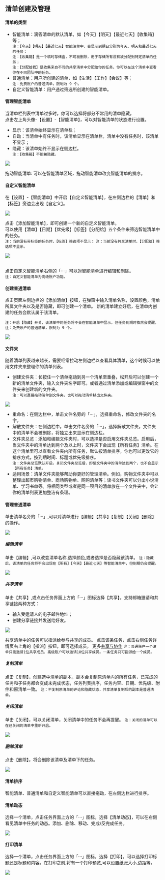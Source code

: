 ## 清单创建及管理

#### 清单的类型

* 智能清单：滴答清单的默认清单，如【今天】【明天】【最近七天】【收集箱】等；
  <br>`注：【今天】【明天】【最近七天】智能清单中，会显示到期日分别为今天、明天和最近七天的任务；`
  <br>`注：【收集箱】是一个临时存储盒，不可被删除，用于存储所有没有被分配到特定清单的任务；`
  <br>`注：【分配给我】是收集来自不同的共享清单中分配给你的任务，你可以在这个清单中查看你在不同团队中的任务。`
* 普通清单：用户所创建的清单，如【生活】【工作】【会议】等；
  <br>`注：免费账户的普通清单，限制为 9 个。`
* 自定义智能清单：用户通过筛选所创建的智能清单。  

#### 管理智能清单

当清单栏列表中清单过多时，你可以选择将部分不常用的清单隐藏。 <br>点击左上角头像-【设置】-【智能清单】，可以对智能清单的状态进行设置。

* 显示：该清单始终显示在清单栏；
* 自动：当清单中有任务时，该清单显示在清单栏，清单中没有任务时，该清单不显示；
* 隐藏：该清单始终不显示在侧边栏。
  <br>`注：【收集箱】不能被隐藏。` 

![](../images/web/1.2.1.png)

拖动智能清单: 可以在智能清单区域，拖动智能清单改变智能清单的排序。

#### 自定义智能清单

在【设置】-【智能清单】中开启【自定义智能清单】，在左侧边栏的【清单】和【标签】旁边会出现【自定义】。

![](../images/web/1.2.2.png)

点击【添加智能清单】，即可创建一个新的自定义智能清单。 <br>可以使用【清单】【日期】【优先级】【标签】【分配给】五个条件来筛选智能清单中的任务。 <br>`注：当前没有带标签的任务时，【标签】筛选项不显示；` `注：当前没有共享清单时，【分配给】筛选项不显示。`

![](../images/web/1.2.3.png)

<br />点击自定义智能清单右侧的「···」可以对智能清单进行编辑和删除。 <br>`注：自定义智能清单为高级账户功能。`

#### 创建普通清单

点击页面左侧边栏的【添加清单】按钮，在弹窗中输入清单名称，设置颜色，清单所属文件夹以及是否隐藏，即可创建一个清单。 新的清单建立好后，在清单内创建的任务会默认属于该清单。

`注：开启【隐藏】开关，该清单中的任务将不会在智能清单中显示，但任务到期时依然会提醒。` `注：免费账户的普通清单，限制为 9 个。`

![](../images/web/1.2.4.png)

#### 文件夹

随着清单列表越来越长，需要经常拉动左侧边栏以查看具体清单，这个时候可以使用文件夹来整理你的清单列表。

* 创建文件夹：长按住一个清单拖动到另一个清单至重叠，松开后可以创建一个新的清单文件夹，输入文件夹名字即可。或者通过清单添加或编辑弹窗中的文件夹来创建新的文件夹。 
  <br>`注：可以直接拖动清单到文件夹，也可以拖动清单移出文件夹。`

![](../images/web/1.2.5.png)

* 重命名：在侧边栏中，单击文件名旁的「···」，选择重命名，修改文件夹的名字。
* 解散文件夹：在侧边栏中，单击文件名旁的「···」，选择解散文件夹，文件夹中的清单不会被删除，将独立出来显示在侧边栏。 
* 文件夹总览：添加和编辑文件夹时，可以选择是否启用文件夹总览。启用后，当文件夹中的清单达到两个及以上时，文件夹下会出现【所有任务】清单。在这个清单里可以查看文件夹内所有任务，默认按清单排序，你也可以更改它的排序方式，按到期时间、标题或优先级排序。
  <br>`注：文件夹总览默认开启。关闭文件夹总览后，即使文件夹中的清单达到两个，也不会显示【所有任务】清单。`
* 适用场景：清单文件夹能够帮助你更好的管理清单。例如，购物文件夹中可以整理出超市购物清单、商场购物单、网购清单等；读书文件夹可以分出小说清单、学习书单等。将相同类型或者是同一项目的清单放在一个文件夹中，会让你的清单列表更加整洁有条理。

#### 管理普通清单

单击清单名旁的「···」,可以对清单进行【编辑】【共享】【复制】【关闭】【删除】的操作。

![](../images/web/1.2.6.png)

##### 编辑清单

单击【编辑】,可以改变清单名称,选择颜色,或者选择是否隐藏该清单。 `注：隐藏后，该清单的任务将不会出现在【所有】【今天】【最近七天】等智能清单中，但到期仍会提醒。`

![](../images/web/1.2.7.png)

##### 共享清单

单击【共享】,或点击任务界面上方的「···」图标选择【共享】，支持邮箱邀请和共享链接两种方式：

* 输入受邀请人的电子邮件地址；
* 创建分享链接并发送给好友。

![](../images/web/1.2.8.png)

共享清单中的任务可以指派给参与共享的成员。 点击该条任务，点击右侧任务详情页右上角的【指派】按钮，即可选择成员。 更多[共享与协作](../ios_app/5_share_lists.md) `注：普通账户一个清单只能邀请1位共享成员，高级账户可以邀请18位共享成员。一条任务只可指派给一个成员。`

##### 复制清单

点击【复制】，创建选中清单的副本，副本会复制原清单内的所有任务，已完成的任务和子任务都会变成未完成状态，任务列表排序，任务内容、日期、优先级、附件和原清单一致。 `注：不复制原清单的评论和隐藏状态，共享清单复制后的副本是普通清单。`

##### 关闭清单

单击【关闭】，可以关闭清单，关闭清单中的任务不会再提醒。 `注：关闭的清单可以在已关闭的清单中重新开启。`

![](../images/web/1.2.9.png)

##### 删除清单

点击【删除】，将会删除该清单及清单下的任务。

![](../images/web/1.2.10.png)

#### 清单排序

智能清单、普通清单和自定义智能清单可以直接拖动，在左侧边栏进行排序。

#### 清单动态

选择一个清单，点击任务界面上方的「···」图标，选择【清单动态】，可以在右侧看见清单中任务的动态。添加、删除、移动、完成/反完成任务。

![](../images/web/1.2.11.png)

#### 打印清单

选择一个清单，点击任务界面上方的「···」图标，选择【打印】，可以选择打印标题还是标题和内容。在打印之前,将有一个打印预览,可以设置纸张大小,边距等。

![](../images/web/1.2.12.png)

